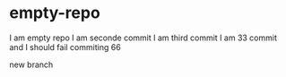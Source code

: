 # empty-repo
I am empty repo
I am seconde commit
I am third commit
I am 33 commit and I should fail
commiting 66

new branch
